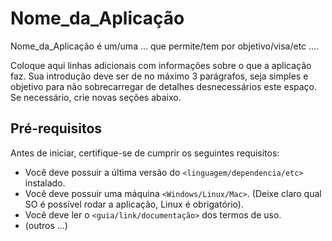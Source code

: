 # Nome_da_Aplicação

Nome_da_Aplicação é um/uma ... que permite/tem por objetivo/visa/etc .... 

Coloque aqui linhas adicionais com informações sobre o que a aplicação faz. Sua introdução deve ser de no máximo 3 parágrafos, seja simples e objetivo para não sobrecarregar de detalhes desnecessários este espaço. Se necessário, crie novas seções abaixo.

## Pré-requisitos

Antes de iniciar, certifique-se de cumprir os seguintes requisitos:
<!--- Estes são alguns exemplos de requisitos. Adicione, duplique e remove como necessário --->
* Você deve possuir a última versão do `<linguagem/dependencia/etc>` instalado.
* Você deve possuir uma máquina `<Windows/Linux/Mac>`. (Deixe claro qual SO é possível rodar a aplicação, Linux é obrigatório).
* Você deve ler o `<guia/link/documentação>` dos termos de uso.
* (outros ...)
